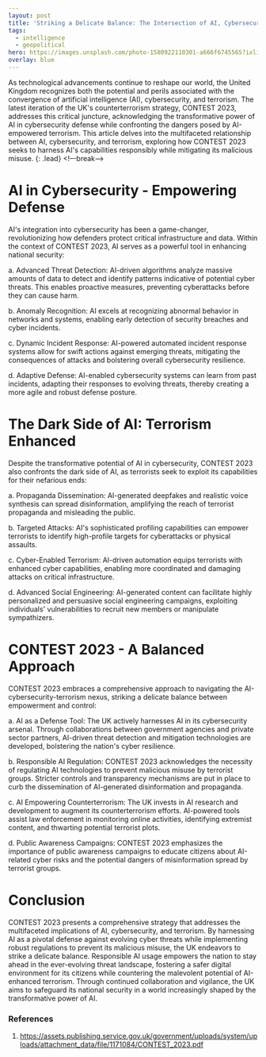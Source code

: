 ```yaml
---
layout: post
title: 'Striking a Delicate Balance: The Intersection of AI, Cybersecurity, and Terrorism in CONTEST 2023'
tags:
  - intelligence
  - geopolitical
hero: https://images.unsplash.com/photo-1580922110301-a666f6745565?ixlib=rb-4.0.3&ixid=M3wxMjA3fDB8MHxwaG90by1wYWdlfHx8fGVufDB8fHx8fA%3D%3D&auto=format&fit=crop&w=1470&q=80
overlay: blue
---
```


As technological advancements continue to reshape our world, the United Kingdom recognizes both the potential and perils associated with the convergence of artificial intelligence (AI), cybersecurity, and terrorism. The latest iteration of the UK's counterterrorism strategy, CONTEST 2023, addresses this critical juncture, acknowledging the transformative power of AI in cybersecurity defense while confronting the dangers posed by AI-empowered terrorism. This article delves into the multifaceted relationship between AI, cybersecurity, and terrorism, exploring how CONTEST 2023 seeks to harness AI's capabilities responsibly while mitigating its malicious misuse. {: .lead} <!–-break-–> 

# AI in Cybersecurity - Empowering Defense

AI's integration into cybersecurity has been a game-changer, revolutionizing how defenders protect critical infrastructure and data. Within the context of CONTEST 2023, AI serves as a powerful tool in enhancing national security:

a. Advanced Threat Detection: AI-driven algorithms analyze massive amounts of data to detect and identify patterns indicative of potential cyber threats. This enables proactive measures, preventing cyberattacks before they can cause harm.

b. Anomaly Recognition: AI excels at recognizing abnormal behavior in networks and systems, enabling early detection of security breaches and cyber incidents.

c. Dynamic Incident Response: AI-powered automated incident response systems allow for swift actions against emerging threats, mitigating the consequences of attacks and bolstering overall cybersecurity resilience.

d. Adaptive Defense: AI-enabled cybersecurity systems can learn from past incidents, adapting their responses to evolving threats, thereby creating a more agile and robust defense posture.

# The Dark Side of AI: Terrorism Enhanced

Despite the transformative potential of AI in cybersecurity, CONTEST 2023 also confronts the dark side of AI, as terrorists seek to exploit its capabilities for their nefarious ends:

a. Propaganda Dissemination: AI-generated deepfakes and realistic voice synthesis can spread disinformation, amplifying the reach of terrorist propaganda and misleading the public.

b. Targeted Attacks: AI's sophisticated profiling capabilities can empower terrorists to identify high-profile targets for cyberattacks or physical assaults.

c. Cyber-Enabled Terrorism: AI-driven automation equips terrorists with enhanced cyber capabilities, enabling more coordinated and damaging attacks on critical infrastructure.

d. Advanced Social Engineering: AI-generated content can facilitate highly personalized and persuasive social engineering campaigns, exploiting individuals' vulnerabilities to recruit new members or manipulate sympathizers.

# CONTEST 2023 - A Balanced Approach

CONTEST 2023 embraces a comprehensive approach to navigating the AI-cybersecurity-terrorism nexus, striking a delicate balance between empowerment and control:

a. AI as a Defense Tool: The UK actively harnesses AI in its cybersecurity arsenal. Through collaborations between government agencies and private sector partners, AI-driven threat detection and mitigation technologies are developed, bolstering the nation's cyber resilience.

b. Responsible AI Regulation: CONTEST 2023 acknowledges the necessity of regulating AI technologies to prevent malicious misuse by terrorist groups. Stricter controls and transparency mechanisms are put in place to curb the dissemination of AI-generated disinformation and propaganda.

c. AI Empowering Counterterrorism: The UK invests in AI research and development to augment its counterterrorism efforts. AI-powered tools assist law enforcement in monitoring online activities, identifying extremist content, and thwarting potential terrorist plots.

d. Public Awareness Campaigns: CONTEST 2023 emphasizes the importance of public awareness campaigns to educate citizens about AI-related cyber risks and the potential dangers of misinformation spread by terrorist groups.

# Conclusion

CONTEST 2023 presents a comprehensive strategy that addresses the multifaceted implications of AI, cybersecurity, and terrorism. By harnessing AI as a pivotal defense against evolving cyber threats while implementing robust regulations to prevent its malicious misuse, the UK endeavors to strike a delicate balance. Responsible AI usage empowers the nation to stay ahead in the ever-evolving threat landscape, fostering a safer digital environment for its citizens while countering the malevolent potential of AI-enhanced terrorism. Through continued collaboration and vigilance, the UK aims to safeguard its national security in a world increasingly shaped by the transformative power of AI.

### References
1. https://assets.publishing.service.gov.uk/government/uploads/system/uploads/attachment_data/file/1171084/CONTEST_2023.pdf